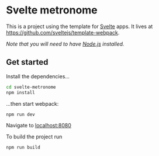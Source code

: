 # Svelte metronome

This is a project using the template for [Svelte](https://svelte.dev) apps. It lives at https://github.com/sveltejs/template-webpack.


*Note that you will need to have [Node.js](https://nodejs.org) installed.*


## Get started

Install the dependencies...

```bash
cd svelte-metronome
npm install
```

...then start webpack:

```bash
npm run dev
```

Navigate to [localhost:8080](http://localhost:8080)

To build the project run

```bash
npm run build
```


